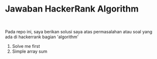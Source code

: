 # Jawaban HackerRank Algorithm 
<br>
<p>Pada repo ini, saya berikan solusi saya atas permasalahan atau soal yang ada di hackerrank bagian 'algorithm'</p>
<ol>
  <li>Solve me first</li>
  <li>Simple array sum</li>
</ol>

